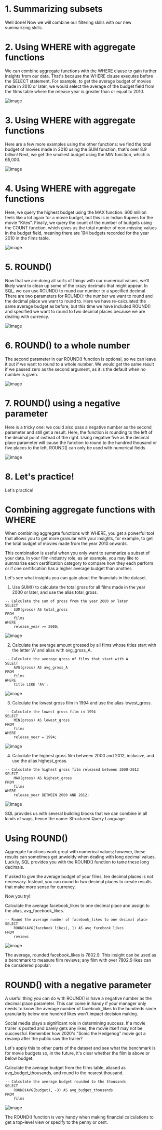 # 1. Summarizing subsets

Well done! Now we will combine our filtering skills with our new summarizing skills.

# 2. Using WHERE with aggregate functions

We can combine aggregate functions with the WHERE clause to gain further insights from our data. That's because the WHERE clause executes before the SELECT statement. For example, to get the average budget of movies made in 2010 or later, we would select the average of the budget field from the films table where the release year is greater than or equal to 2010.

![image](https://github.com/artempohribnyi/datacamp/assets/113499718/715047b8-37e4-40f2-adee-2ab023f962ca)

# 3. Using WHERE with aggregate functions

Here are a few more examples using the other functions: we find the total budget of movies made in 2010 using the SUM function, that's over 8.9 billion! Next, we get the smallest budget using the MIN function, which is 65,000.

![image](https://github.com/artempohribnyi/datacamp/assets/113499718/d72dffa8-ee0e-4b77-a908-74b42781b1e0)

# 4. Using WHERE with aggregate functions

Here, we query the highest budget using the MAX function. 600 million feels like a lot again for a movie budget, but this is in Indian Rupees for the movie "Kites". Finally, we query the count of the number of budgets using the COUNT function, which gives us the total number of non-missing values in the budget field, meaning there are 194 budgets recorded for the year 2010 in the films table.

![image](https://github.com/artempohribnyi/datacamp/assets/113499718/be3e8825-bfed-4f26-ae5f-58ec1cf37d58)

# 5. ROUND()

Now that we are doing all sorts of things with our numerical values, we'll likely want to clean up some of the crazy decimals that might appear. In SQL, we can use ROUND() to round our number to a specified decimal. There are two parameters for ROUND(): the number we want to round and the decimal place we want to round to. Here we have re-calculated the same average budget as before, but this time we have included ROUND() and specified we want to round to two decimal places because we are dealing with currency.

![image](https://github.com/artempohribnyi/datacamp/assets/113499718/b3a76bdb-a461-4007-a985-592f0513a31b)

# 6. ROUND() to a whole number

The second parameter in our ROUND() function is optional, so we can leave it out if we want to round to a whole number. We would get the same result if we passed zero as the second argument, as it is the default when no number is given.

![image](https://github.com/artempohribnyi/datacamp/assets/113499718/daf61a92-c786-47b5-af1a-27734b0a9391)

# 7. ROUND() using a negative parameter

Here is a tricky one: we could also pass a negative number as the second parameter and still get a result. Here, the function is rounding to the left of the decimal point instead of the right. Using negative five as the decimal place parameter will cause the function to round to the hundred thousand or five places to the left. ROUND() can only be used with numerical fields.

![image](https://github.com/artempohribnyi/datacamp/assets/113499718/eee5ed6a-3763-4978-8c98-9da7806f30e3)

# 8. Let's practice!

Let's practice!

# Combining aggregate functions with WHERE

When combining aggregate functions with WHERE, you get a powerful tool that allows you to get more granular with your insights, for example, to get the total budget of movies made from the year 2010 onwards.

This combination is useful when you only want to summarize a subset of your data. In your film-industry role, as an example, you may like to summarize each certification category to compare how they each perform or if one certification has a higher average budget than another.

Let's see what insights you can gain about the financials in the dataset.

1. Use SUM() to calculate the total gross for all films made in the year 2000 or later, and use the alias total_gross.

```
-- Calculate the sum of gross from the year 2000 or later
SELECT
    SUM(gross) AS total_gross
FROM 
    films
WHERE
    release_year >= 2000;
```

![image](https://github.com/artempohribnyi/datacamp/assets/113499718/ffc3bd3a-1773-4f46-b6a3-0c9e45f876ee)

2. Calculate the average amount grossed by all films whose titles start with the letter 'A' and alias with avg_gross_A.

```
-- Calculate the average gross of films that start with A
SELECT
    AVG(gross) AS avg_gross_A
FROM 
    films
WHERE
    title LIKE 'A%';
```

![image](https://github.com/artempohribnyi/datacamp/assets/113499718/9e2e4bf4-81d5-4175-9501-3cb854410057)

3. Calculate the lowest gross film in 1994 and use the alias lowest_gross.

```
-- Calculate the lowest gross film in 1994
SELECT
    MIN(gross) AS lowest_gross
FROM 
    films
WHERE
    release_year = 1994;
```

![image](https://github.com/artempohribnyi/datacamp/assets/113499718/397ff4dd-5678-4bf2-9031-9719d2e62c5f)

4. Calculate the highest gross film between 2000 and 2012, inclusive, and use the alias highest_gross.

```
-- Calculate the highest gross film released between 2000-2012
SELECT
    MAX(gross) AS highest_gross
FROM 
    films
WHERE
    release_year BETWEEN 2000 AND 2012;
```

![image](https://github.com/artempohribnyi/datacamp/assets/113499718/1cf21d2f-21ee-4cb6-815f-07062821b72c)

SQL provides us with several building blocks that we can combine in all kinds of ways, hence the name: Structured Query Language.

# Using ROUND()

Aggregate functions work great with numerical values; however, these results can sometimes get unwieldy when dealing with long decimal values. Luckily, SQL provides you with the ROUND() function to tame these long decimals.

If asked to give the average budget of your films, ten decimal places is not necessary. Instead, you can round to two decimal places to create results that make more sense for currency.

Now you try!

Calculate the average facebook_likes to one decimal place and assign to the alias, avg_facebook_likes.

```
-- Round the average number of facebook_likes to one decimal place
SELECT
    ROUND(AVG(facebook_likes), 1) AS avg_facebook_likes
FROM
    reviews
```

![image](https://github.com/artempohribnyi/datacamp/assets/113499718/8a53e3cb-c33e-46f6-86af-7ca2a96d6461)

The average, rounded facebook_likes is 7802.9. This insight can be used as a benchmark to measure film reviews; any film with over 7802.9 likes can be considered popular.

# ROUND() with a negative parameter

A useful thing you can do with ROUND() is have a negative number as the decimal place parameter. This can come in handy if your manager only needs to know the average number of facebook_likes to the hundreds since granularity below one hundred likes won't impact decision making.

Social media plays a significant role in determining success. If a movie trailer is posted and barely gets any likes, the movie itself may not be successful. Remember how 2020's "Sonic the Hedgehog" movie got a revamp after the public saw the trailer?

Let's apply this to other parts of the dataset and see what the benchmark is for movie budgets so, in the future, it's clear whether the film is above or below budget.

Calculate the average budget from the films table, aliased as avg_budget_thousands, and round to the nearest thousand.

```
-- Calculate the average budget rounded to the thousands
SELECT
    ROUND(AVG(budget), -3) AS avg_budget_thousands
FROM
    films
```

![image](https://github.com/artempohribnyi/datacamp/assets/113499718/ab310770-dcb1-4382-bd82-cc0d90e247eb)

The ROUND() function is very handy when making financial calculations to get a top-level view or specify to the penny or cent.

